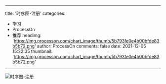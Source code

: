 
---
title: '时序图-注册'
categories: 
 - 学习
 - ProcessOn
 - 推荐
headimg: 'https://img.processon.com/chart_image/thumb/5b793fe0e4b00bfde83b5b72.png'
author: ProcessOn
comments: false
date: 2021-12-05 15:22:35
thumbnail: 'https://img.processon.com/chart_image/thumb/5b793fe0e4b00bfde83b5b72.png'
---

<div>   
<img class="thumb" alt="时序图-注册" src="https://img.processon.com/chart_image/thumb/5b793fe0e4b00bfde83b5b72.png" referrerpolicy="no-referrer">
<p></p>  
</div>
            